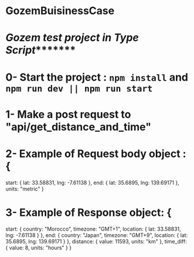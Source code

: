 # GozemBuisinessCase

# *****************Gozem test project in Type Script************************

# 0- Start the project : `npm install` and `npm run dev || npm run start`
# 1- Make a post request to "api/get_distance_and_time" 
# 2- Example of Request body object : {
 start: { lat: 33.58831, lng: -7.61138 },
 end: { lat: 35.6895, lng: 139.69171 },
 units: "metric"
 }
# 3- Example of Response object: {
start: {
country: "Morocco",
timezone: "GMT+1",
location: { lat: 33.58831, lng: -7.61138 }
},
end: {
country: "Japan",
timezone: "GMT+9",
location: { lat: 35.6895, lng: 139.69171 }
},
distance: {
value: 11593,
units: "km"
},
time_diff: {
value: 8,
units: "hours"
}
}
